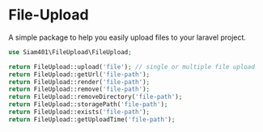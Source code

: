 # File-Upload
A simple package to help you easily upload files to your laravel project.

```php
use Siam401\FileUpload\FileUpload;

return FileUpload::upload('file'); // single or multiple file upload
return FileUpload::getUrl('file-path');
return FileUpload::render('file-path');
return FileUpload::remove('file-path');
return FileUpload::removeDirectory('file-path');
return FileUpload::storagePath('file-path');
return FileUpload::exists('file-path');
return FileUpload::getUploadTime('file-path');
```
